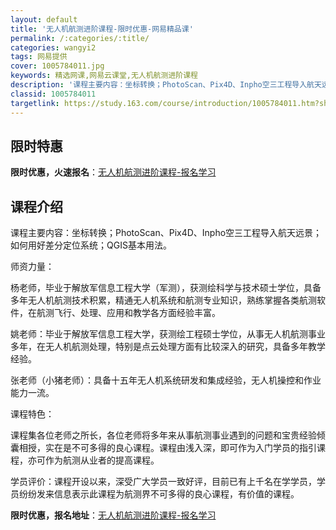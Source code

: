 ```yaml
---
layout: default
title: '无人机航测进阶课程-限时优惠-网易精品课'
permalink: /:categories/:title/
categories: wangyi2
tags: 网易提供
cover: 1005784011.jpg
keywords: 精选网课,网易云课堂,无人机航测进阶课程
description: '课程主要内容：坐标转换；PhotoScan、Pix4D、Inpho空三工程导入航天远景；如何用好差分定位系统；QGIS基'
classid: 1005784011
targetlink: https://study.163.com/course/introduction/1005784011.htm?share=1&shareId=1025206652&utm_campaign=share&utm_medium=iphoneShare&utm_source=&utm_u=1025206652
---
```


## 限时特惠

**限时优惠，火速报名**：[无人机航测进阶课程-报名学习](https://study.163.com/course/introduction/1005784011.htm?share=1&shareId=1025206652&utm_campaign=share&utm_medium=iphoneShare&utm_source=&utm_u=1025206652)

## 课程介绍

课程主要内容：坐标转换；PhotoScan、Pix4D、Inpho空三工程导入航天远景；如何用好差分定位系统；QGIS基本用法。

师资力量：

杨老师，毕业于解放军信息工程大学（军测），获测绘科学与技术硕士学位，具备多年无人机航测技术积累，精通无人机系统和航测专业知识，熟练掌握各类航测软件，在航测飞行、处理、应用和教学各方面经验丰富。

姚老师：毕业于解放军信息工程大学，获测绘工程硕士学位，从事无人机航测事业多年，在无人机航测处理，特别是点云处理方面有比较深入的研究，具备多年教学经验。

张老师（小猪老师）：具备十五年无人机系统研发和集成经验，无人机操控和作业能力一流。

课程特色：

课程集各位老师之所长，各位老师将多年来从事航测事业遇到的问题和宝贵经验倾囊相授，实在是不可多得的良心课程。课程由浅入深，即可作为入门学员的指引课程，亦可作为航测从业者的提高课程。

学员评价：课程开设以来，深受广大学员一致好评，目前已有上千名在学学员，学员纷纷发来信息表示此课程为航测界不可多得的良心课程，有价值的课程。

**限时优惠，报名地址**：[无人机航测进阶课程-报名学习](https://study.163.com/course/introduction/1005784011.htm?share=1&shareId=1025206652&utm_campaign=share&utm_medium=iphoneShare&utm_source=&utm_u=1025206652)

